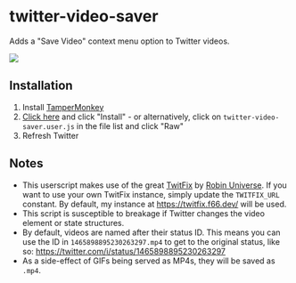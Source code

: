 # twitter-video-saver
Adds a "Save Video" context menu option to Twitter videos.

<img src="https://files.f66.dev/uploads/NeJm8KpNfIfj1FJj.png">

## Installation

1. Install [TamperMonkey](https://www.tampermonkey.net/)
2. [Click here](https://raw.githubusercontent.com/FlyingSixtySix/twitter-video-saver/main/twitter-video-saver.user.js) and click "Install" - or alternatively, click on `twitter-video-saver.user.js` in the file list and click "Raw"
3. Refresh Twitter

## Notes
- This userscript makes use of the great [TwitFix](https://github.com/robinuniverse/twitfix) by [Robin Universe](https://github.com/robinuniverse).
If you want to use your own TwitFix instance, simply update the `TWITFIX_URL` constant.
By default, my instance at https://twitfix.f66.dev/ will be used.
- This script is susceptible to breakage if Twitter changes the video element or state structures.
- By default, videos are named after their status ID.
This means you can use the ID in `1465898895230263297.mp4` to get to the original status, like so: https://twitter.com/i/status/1465898895230263297
- As a side-effect of GIFs being served as MP4s, they will be saved as `.mp4`.
